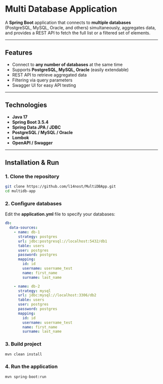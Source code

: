 # Multi Database Application

A **Spring Boot** application that connects to **multiple databases** (PostgreSQL, MySQL, Oracle, and others) simultaneously, aggregates data, and provides a REST API to fetch the full list or a filtered set of elements.

---

## Features

- Connect to **any number of databases** at the same time
- Supports **PostgreSQL, MySQL, Oracle** (easily extendable)
- REST API to retrieve aggregated data
- Filtering via query parameters
- Swagger UI for easy API testing

---

## Technologies

- **Java 17**
- **Spring Boot 3.5.4**
- **Spring Data JPA / JDBC**
- **PostgreSQL / MySQL / Oracle**
- **Lombok**
- **OpenAPI / Swagger**

---

## Installation & Run

### 1. Clone the repository
```bash
git clone https://github.com/l14nost/MultiDBApp.git
cd multidb-app
```

### 2. Configure databases
Edit the **application.yml** file to specify your databases:
```yaml
db:
  data-sources:
    - name: db-1
      strategy: postgres
      url: jdbc:postgresql://localhost:5432/db1
      table: users
      user: postgres
      password: postgres
      mapping:
        id: id
        username: username_test
        name: first_name
        surname: last_name

    - name: db-2
      strategy: mysql
      url: jdbc:mysql://localhost:3306/db2
      table: users
      user: postgres
      password: postgres
      mapping:
        id: id
        username: username_test
        name: first_name
        surname: last_name
```

### 3. Build project 
```bash
mvn clean install
```

### 4. Run the application
```bash
mvn spring-boot:run
```